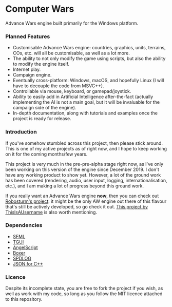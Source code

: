 # Computer Wars
Advance Wars engine built primarily for the Windows platform.

### Planned Features
- Customisable Advance Wars engine: countries, graphics, units, terrains, COs, etc. will all be customisable, as well as a lot more.
- The ability to not only modify the game using scripts, but also the ability to modify the engine itself.
- Internet play.
- Campaign engine.
- Eventually cross-platform: Windows, macOS, and hopefully Linux (I will have to decouple the code from MSVC++).
- Controllable via mouse, keyboard, or gamepad/joystick.
- Ability to easily add in Artificial Intelligence after-the-fact (actually implementing the AI is not a main goal, but it will be invaluable for the campaign side of the engine).
- In-depth documentation, along with tutorials and examples once the project is ready for release.

### Introduction
If you've somehow stumbled across this project, then please stick around. This is one of my active projects as of right now, and I hope to keep working on it for the coming months/few years.

This project is very much in the pre-pre-alpha stage right now, as I've only been working on this version of the engine since December 2019. I don't have any working product to show yet. However, a lot of the ground work has been covered (rendering, audio, user input, logging, internationalisation, etc.), and I am making a lot of progress beyond this ground work.

If you really want an Advance Wars engine **now**, then you can check out [Robosturm's project](https://github.com/Robosturm/Commander_Wars): it might be the only AW engine out there of this flavour that's still be actively developed, so go check it out. [This project by ThislsAUsername](https://github.com/ThislsAUsername/DefendPeace) is also worth mentioning.

### Dependencies
- [SFML](https://github.com/SFML/SFML)
- [TGUI](https://github.com/texus/TGUI)
- [AngelScript](https://www.angelcode.com/angelscript/)
- [Boxer](https://github.com/aaronmjacobs/Boxer)
- [SPDLOG](https://github.com/gabime/spdlog)
- [JSON for C++](https://github.com/nlohmann/json)

### Licence
Despite its incomplete state, you are free to fork the project if you wish, as well as work with my code, so long as you follow the MIT licence attached to this repository.
